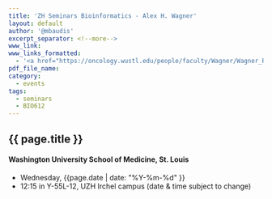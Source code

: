 ```yaml
---
title: 'ZH Seminars Bioinformatics - Alex H. Wagner'
layout: default
author: '@mbaudis'
excerpt_separator: <!--more-->
www_link:
www_links_formatted:
  - '<a href="https://oncology.wustl.edu/people/faculty/Wagner/Wagner_Res.html">[WUSTL]</a>'
pdf_file_name:
category:
  - events
tags:
  - seminars
  - BIO612
---
```


## {{ page.title }}
#### Washington University School of Medicine, St. Louis

* Wednesday, {{page.date | date: "%Y-%m-%d" }}
* 12:15 in Y-55L-12, UZH Irchel campus (date & time subject to change)

<!--more-->
